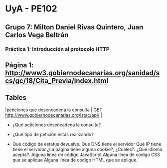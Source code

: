 # UyA - PE102
## Grupo 7: Milton Daniel Rivas Quintero, Juan Carlos Vega Beltrán
### Práctica 1: **Introducción al protocolo HTTP**


## Página 1:  http://www3.gobiernodecanarias.org/sanidad/scs/gc/18/Cita_Previa/index.html


## Tables
|peticiones que desencadena la consulta | GET http://www.gobiernodecanarias.org/istac/api/ |

+ ¿Qué peticiones desencadena la consulta?

+ ¿Qué tipo de petición estás realizando?
+ Qué código de estatus devuelve.
Qué DNS tiene el servidor
Qué IP tiene tiene el servidor
¿La página tiene alguna cookie?, ¿Cuáles?.
¿Qué idioma acepta?.
Alguna línea de código JavaScript
Alguna línea de código CSS que se aplique
Alguna línea de código HTML que se aplique.
